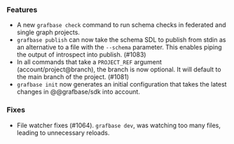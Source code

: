 ### Features

- A new `grafbase check` command to run schema checks in federated and single
  graph projects.
- `grafbase publish` can now take the schema SDL to publish from stdin as an
  alternative to a file with the `--schema` parameter. This enables piping the
  output of introspect into publish. (#1083)
- In all commands that take a `PROJECT_REF` argument (account/project@branch),
  the branch is now optional. It will default to the main branch of the
  project. (#1081)
- `grafbase init` now generates an initial configuration that takes the latest
  changes in @@grafbase/sdk into account.

### Fixes

- File watcher fixes (#1064). `grafbase dev`, was watching too many files,
  leading to unnecessary reloads.
